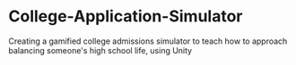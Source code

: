 # College-Application-Simulator
Creating a gamified college admissions simulator to teach how to approach balancing someone's high school life, using Unity
